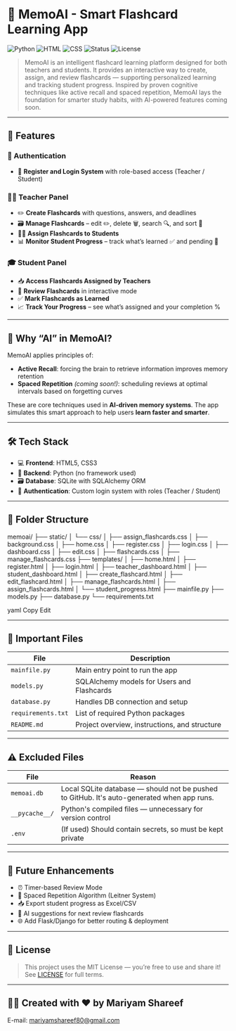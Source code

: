 # 📘 MemoAI - Smart Flashcard Learning App

![Python](https://img.shields.io/badge/Python-3.10-blue?logo=python)
![HTML](https://img.shields.io/badge/HTML-5-orange?logo=html5)
![CSS](https://img.shields.io/badge/CSS-3-blue?logo=css3)
![Status](https://img.shields.io/badge/Project-Complete-brightgreen)
![License](https://img.shields.io/badge/License-MIT-yellow)

> MemoAI is an intelligent flashcard learning platform designed for both teachers and students. It provides an interactive way to create, assign, and review flashcards — supporting personalized learning and tracking student progress. Inspired by proven cognitive techniques like active recall and spaced repetition, MemoAI lays the foundation for smarter study habits, with AI-powered features coming soon. 

---

## 🌟 Features

### 🔐 Authentication
- 📝 **Register and Login System** with role-based access (Teacher / Student)

### 🧑‍🏫 Teacher Panel
- ✏️ **Create Flashcards** with questions, answers, and deadlines
- 🗃️ **Manage Flashcards** – edit ✏️, delete 🗑️, search 🔍, and sort 📅
- 🧑‍🎓 **Assign Flashcards to Students**
- 📊 **Monitor Student Progress** – track what’s learned ✅ and pending 🔄

### 🎓 Student Panel
- 📥 **Access Flashcards Assigned by Teachers**
- 🧠 **Review Flashcards** in interactive mode
- ✅ **Mark Flashcards as Learned**
- 📈 **Track Your Progress** – see what’s assigned and your completion %

---

## 🤖 Why “AI” in MemoAI?

MemoAI applies principles of:
- **Active Recall**: forcing the brain to retrieve information improves memory retention
- **Spaced Repetition** *(coming soon!)*: scheduling reviews at optimal intervals based on forgetting curves

These are core techniques used in **AI-driven memory systems**. The app simulates this smart approach to help users **learn faster and smarter**.

---

## 🛠️ Tech Stack

- 💻 **Frontend**: HTML5, CSS3
- 🐍 **Backend**: Python (no framework used)
- 🗃️ **Database**: SQLite with SQLAlchemy ORM
- 🔐 **Authentication**: Custom login system with roles (Teacher / Student)

---

## 🧩 Folder Structure

memoai/
├── static/
│ └── css/
│ ├── assign_flashcards.css
│ ├── background.css
│ ├── home.css
│ ├── register.css
│ ├── login.css
│ ├── dashboard.css
│ ├── edit.css
│ ├── flashcards.css
│ ├── manage_flashcards.css
├── templates/
│ ├── home.html
│ ├── register.html
│ ├── login.html
│ ├── teacher_dashboard.html
│ ├── student_dashboard.html
│ ├── create_flashcard.html
│ ├── edit_flashcard.html
│ ├── manage_flashcards.html
│ ├── assign_flashcards.html
│ └── student_progress.html
├── mainfile.py
├── models.py
├── database.py
└── requirements.txt

yaml
Copy
Edit

---

## 📁 Important Files

| File | Description |
|------|-------------|
| `mainfile.py` | Main entry point to run the app |
| `models.py` | SQLAlchemy models for Users and Flashcards |
| `database.py` | Handles DB connection and setup |
| `requirements.txt` | List of required Python packages |
| `README.md` | Project overview, instructions, and structure |

---

## ⚠️ Excluded Files

| File | Reason |
|------|--------|
| `memoai.db` | Local SQLite database — should not be pushed to GitHub. It's auto-generated when app runs. |
| `__pycache__/` | Python's compiled files — unnecessary for version control |
| `.env` | (If used) Should contain secrets, so must be kept private |

---

## 🚀 Future Enhancements

- ⏰ Timer-based Review Mode
- 📆 Spaced Repetition Algorithm (Leitner System)
- 📥 Export student progress as Excel/CSV
- 🧠 AI suggestions for next review flashcards
- 🌐 Add Flask/Django for better routing & deployment

---

## 📄 License

> This project uses the MIT License — you’re free to use and share it! See [LICENSE](LICENSE) for full terms.

---

## 🙋‍♀️ Created with ❤️ by Mariyam Shareef
E-mail: mariyamshareef80@gmail.com
